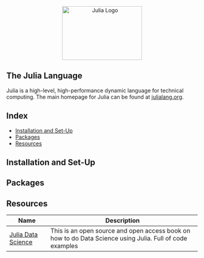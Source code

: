 <a name="logo"/>
<div align="center">
<a href="https://julialang.org/" target="_blank">
<img src="doc/src/assets/logo.svg" alt="Julia Logo" width="210" height="142"></img>
</a>
</div>



## The Julia Language

Julia is a high-level, high-performance dynamic language for technical
computing.  The main homepage for Julia can be found at
[julialang.org](https://julialang.org/).

## Index
- [Installation and Set-Up](#installation-and-set-up)
- [Packages](packages)
- [Resources](resources)

## Installation and Set-Up

## Packages
## Resources
| Name                                                | Description                                                                                              |
| --------------------------------------------------------- | ------------------------------------------- |
| [Julia Data Science](https://juliadatascience.io/) | This is an open source and open access book on how to do Data Science using Julia. Full of code examples  |
